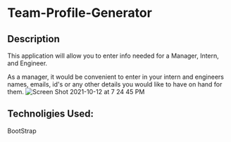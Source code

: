# Team-Profile-Generator

## Description
This application will allow you to enter info needed for a Manager, Intern, and Engineer.

As a manager, it would be convenient to enter in your intern and engineers names, emails, id's or any other details you would like to have on hand for them.
![Screen Shot 2021-10-12 at 7 24 45 PM](https://user-images.githubusercontent.com/78561316/137056507-9f323357-0b1d-4ee6-8748-34fc6f183040.png)

## Technoligies Used:
BootStrap
